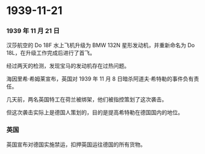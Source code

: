# 1939-11-21

### 1939 年 11 月 21 日

汉莎航空的 Do 18F 水上飞机升级为 BMW 132N 星形发动机，并重新命名为 Do
18L，在升级工作完成后进行了首飞。

经过两天的检测，发现宝马的发动机存在过热问题。

海因里希·希姆莱宣布，英国对 1939 年 11 月 8
日暗杀阿道夫·希特勒的事件负有责任。

几天前，两名英国特工在荷兰被绑架，他们被指控策划了这次袭击。

但这次袭击实际上是德国人策划的，目的是提高希特勒在德国国内的地位。

### 英国

英国宣布对德国实施禁运，扣押英国运往德国的所有货物。
